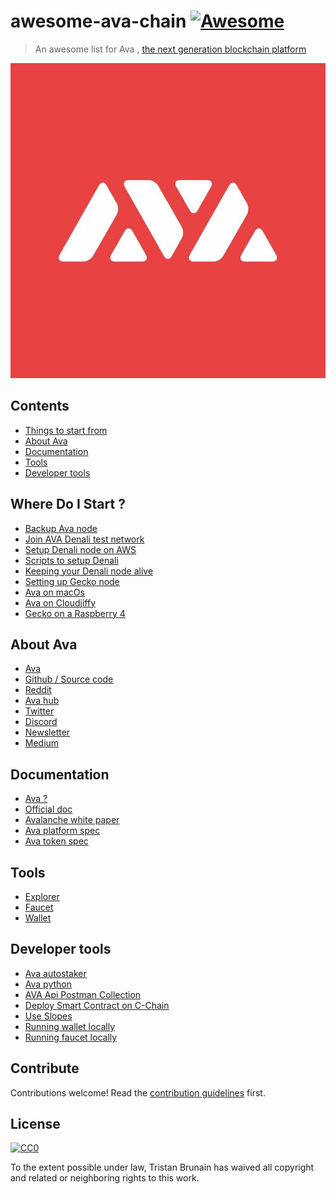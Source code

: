 # awesome-ava-chain [![Awesome](https://awesome.re/badge.svg)](https://awesome.re)

> An awesome list for Ava , [the next generation blockchain platform](https://www.avalabs.org/why-ava) 

![Ava labs Logo](./ava-logo.jpg)

## Contents

- [Things to start from](#where-do-i-start-)
- [About Ava](#about-ava)
- [Documentation](#documentation)
- [Tools](#tools)
- [Developer tools](#developer-tools)

## Where Do I Start ?

- [Backup Ava node](https://medium.com/@otherpaco/backup-your-precious-ava-node-85650b9941a7)
- [Join AVA Denali test network](https://medium.com/avalabs/how-to-join-avas-denali-test-network-9bbfb353207b)
- [Setup Denali node on AWS](https://medium.com/@ablock.io/guide-launch-your-denali-node-with-aws-from-a-to-z-4a13ebac1466)
- [Scripts to setup Denali](https://medium.com/@ablock.io/launch-your-denali-node-in-5-minutes-b9a6a0e6e898)
- [Keeping your Denali node alive](https://medium.com/@dogusural/how-to-keep-denali-node-alive-on-linux-c16d57e561ca?source=social.tw)
- [Setting up Gecko node](https://docs.ava.network/v1.0/en/quickstart/ava-getting-started/)
- [Ava on macOs](https://medium.com/@gbolahanethanonadeko/ava-node-setup-on-macos-for-newbies-559c50757008)
- [Ava on Cloudjiffy](https://medium.com/@gbolahanethanonadeko/ava-cascade-for-newbies-ae00b0736b70)
- [Gecko on a Raspberry 4](https://github.com/otherpaco/ava-denali-testnet-on-raspi4)

## About Ava

- [Ava](https://www.avalabs.org/)
- [Github / Source code](https://github.com/ava-labs?type=source)
- [Reddit](https://www.reddit.com/r/ava/)
- [Ava hub](https://community.ava.network/)
- [Twitter](https://twitter.com/avalabsofficial)
- [Discord](https://discord.gg/Ja3CSs7)
- [Newsletter](https://upscri.be/xnitey)
- [Medium](https://medium.com/avalabs)

## Documentation

- [Ava ?](https://medium.com/avalabs/the-ava-platform-a-tech-primer-7a9b5de57a35)
- [Official doc](https://docs.ava.network/)
- [Avalanche white paper](https://arxiv.org/pdf/1906.08936.pdf)
- [Ava platform spec](https://files.avalabs.org/papers/platform.pdf)
- [Ava token spec ](https://files.avalabs.org/papers/ava-token.pdf)

## Tools

- [Explorer](https://explorer.ava.network/)
- [Faucet](https://faucet.ava.network/)
- [Wallet](https://wallet.ava.network)

## Developer tools

- [Ava autostaker](https://github.com/michaelbnewman/ava-auto-staker)
- [Ava python](https://github.com/zefonseca/ava-python)
- [AVA Api Postman Collection](https://github.com/synechist/AVA-APIs-Postman)
- [Deploy Smart Contract on C-Chain](https://medium.com/avalabs/deploy-a-smart-contract-on-ava-using-remix-and-metamask-98933a93f436)
- [Use Slopes](https://medium.com/avalabs/the-ava-platform-tools-pt-3-slopes-putting-the-ava-in-javascript-6c03ffa38835)
- [Running wallet locally](https://medium.com/avalabs/the-ava-platform-tools-pt-1-the-ava-wallet-b2e849b57632)
- [Running faucet locally](https://medium.com/avalabs/the-ava-platform-tools-pt-2-the-ava-faucet-48f28da57146)

## Contribute

Contributions welcome! Read the [contribution guidelines](contributing.md) first.

## License

[![CC0](https://mirrors.creativecommons.org/presskit/buttons/88x31/svg/cc-zero.svg)](https://creativecommons.org/publicdomain/zero/1.0)

To the extent possible under law, Tristan Brunain has waived all copyright and
related or neighboring rights to this work.
